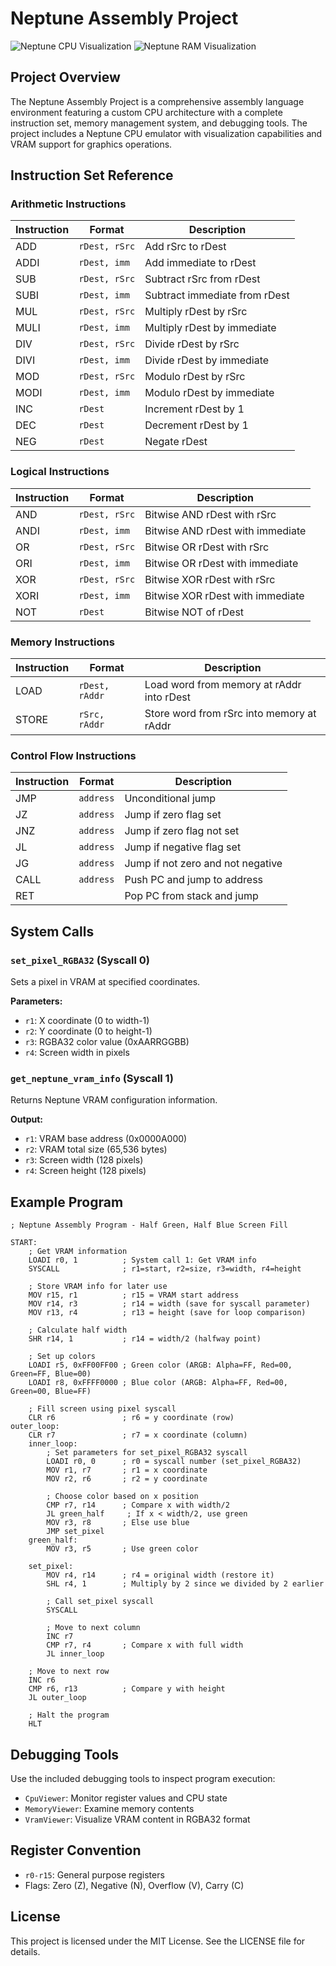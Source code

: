 # Neptune Assembly Project

![Neptune CPU Visualization](images/cpu_viewer.png)
![Neptune RAM Visualization](images/memory_viewer.png)

## Project Overview
The Neptune Assembly Project is a comprehensive assembly language environment featuring a custom CPU architecture with a complete instruction set, memory management system, and debugging tools. The project includes a Neptune CPU emulator with visualization capabilities and VRAM support for graphics operations.

## Instruction Set Reference

### Arithmetic Instructions
| Instruction | Format            | Description                                      |
|-------------|-------------------|--------------------------------------------------|
| ADD         | `rDest, rSrc`    | Add rSrc to rDest                                |
| ADDI        | `rDest, imm`     | Add immediate to rDest                           |
| SUB         | `rDest, rSrc`    | Subtract rSrc from rDest                         |
| SUBI        | `rDest, imm`     | Subtract immediate from rDest                    |
| MUL         | `rDest, rSrc`    | Multiply rDest by rSrc                           |
| MULI        | `rDest, imm`     | Multiply rDest by immediate                      |
| DIV         | `rDest, rSrc`    | Divide rDest by rSrc                             |
| DIVI        | `rDest, imm`     | Divide rDest by immediate                        |
| MOD         | `rDest, rSrc`    | Modulo rDest by rSrc                             |
| MODI        | `rDest, imm`     | Modulo rDest by immediate                        |
| INC         | `rDest`          | Increment rDest by 1                             |
| DEC         | `rDest`          | Decrement rDest by 1                             |
| NEG         | `rDest`          | Negate rDest                                     |

### Logical Instructions
| Instruction | Format            | Description                                      |
|-------------|-------------------|--------------------------------------------------|
| AND         | `rDest, rSrc`    | Bitwise AND rDest with rSrc                      |
| ANDI        | `rDest, imm`     | Bitwise AND rDest with immediate                 |
| OR          | `rDest, rSrc`    | Bitwise OR rDest with rSrc                       |
| ORI         | `rDest, imm`     | Bitwise OR rDest with immediate                  |
| XOR         | `rDest, rSrc`    | Bitwise XOR rDest with rSrc                      |
| XORI        | `rDest, imm`     | Bitwise XOR rDest with immediate                 |
| NOT         | `rDest`          | Bitwise NOT of rDest                             |

### Memory Instructions
| Instruction | Format            | Description                                      |
|-------------|-------------------|--------------------------------------------------|
| LOAD        | `rDest, rAddr`   | Load word from memory at rAddr into rDest        |
| STORE       | `rSrc, rAddr`    | Store word from rSrc into memory at rAddr        |

### Control Flow Instructions
| Instruction | Format            | Description                                      |
|-------------|-------------------|--------------------------------------------------|
| JMP         | `address`         | Unconditional jump                               |
| JZ          | `address`         | Jump if zero flag set                            |
| JNZ         | `address`         | Jump if zero flag not set                        |
| JL          | `address`         | Jump if negative flag set                        |
| JG          | `address`         | Jump if not zero and not negative                |
| CALL        | `address`         | Push PC and jump to address                      |
| RET         |                   | Pop PC from stack and jump                       |

## System Calls

### `set_pixel_RGBA32` (Syscall 0)
Sets a pixel in VRAM at specified coordinates.

**Parameters:**
- `r1`: X coordinate (0 to width-1)
- `r2`: Y coordinate (0 to height-1)
- `r3`: RGBA32 color value (0xAARRGGBB)
- `r4`: Screen width in pixels

### `get_neptune_vram_info` (Syscall 1)
Returns Neptune VRAM configuration information.

**Output:**
- `r1`: VRAM base address (0x0000A000)
- `r2`: VRAM total size (65,536 bytes)
- `r3`: Screen width (128 pixels)
- `r4`: Screen height (128 pixels)

## Example Program

```assembly
; Neptune Assembly Program - Half Green, Half Blue Screen Fill

START:
    ; Get VRAM information
    LOADI r0, 1          ; System call 1: Get VRAM info
    SYSCALL              ; r1=start, r2=size, r3=width, r4=height

    ; Store VRAM info for later use
    MOV r15, r1          ; r15 = VRAM start address
    MOV r14, r3          ; r14 = width (save for syscall parameter)
    MOV r13, r4          ; r13 = height (save for loop comparison)

    ; Calculate half width
    SHR r14, 1           ; r14 = width/2 (halfway point)

    ; Set up colors
    LOADI r5, 0xFF00FF00 ; Green color (ARGB: Alpha=FF, Red=00, Green=FF, Blue=00)
    LOADI r8, 0xFFFF0000 ; Blue color (ARGB: Alpha=FF, Red=00, Green=00, Blue=FF)

    ; Fill screen using pixel syscall
    CLR r6               ; r6 = y coordinate (row)
outer_loop:
    CLR r7               ; r7 = x coordinate (column)
    inner_loop:
        ; Set parameters for set_pixel_RGBA32 syscall
        LOADI r0, 0      ; r0 = syscall number (set_pixel_RGBA32)
        MOV r1, r7       ; r1 = x coordinate
        MOV r2, r6       ; r2 = y coordinate

        ; Choose color based on x position
        CMP r7, r14      ; Compare x with width/2
        JL green_half     ; If x < width/2, use green
        MOV r3, r8       ; Else use blue
        JMP set_pixel
    green_half:
        MOV r3, r5       ; Use green color

    set_pixel:
        MOV r4, r14      ; r4 = original width (restore it)
        SHL r4, 1        ; Multiply by 2 since we divided by 2 earlier

        ; Call set_pixel syscall
        SYSCALL

        ; Move to next column
        INC r7
        CMP r7, r4       ; Compare x with full width
        JL inner_loop

    ; Move to next row
    INC r6
    CMP r6, r13          ; Compare y with height
    JL outer_loop

    ; Halt the program
    HLT
```

## Debugging Tools
Use the included debugging tools to inspect program execution:
- `CpuViewer`: Monitor register values and CPU state
- `MemoryViewer`: Examine memory contents
- `VramViewer`: Visualize VRAM content in RGBA32 format

## Register Convention
- `r0-r15`: General purpose registers
- Flags: Zero (Z), Negative (N), Overflow (V), Carry (C)

## License
This project is licensed under the MIT License. See the LICENSE file for details.